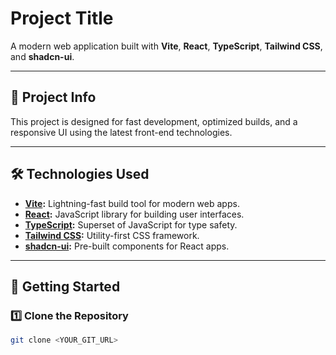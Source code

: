 # Project Title

A modern web application built with **Vite**, **React**, **TypeScript**, **Tailwind CSS**, and **shadcn-ui**.

---

## 🚀 Project Info

This project is designed for fast development, optimized builds, and a responsive UI using the latest front-end technologies.

---

## 🛠️ Technologies Used

- **[Vite](https://vitejs.dev/):** Lightning-fast build tool for modern web apps.
- **[React](https://react.dev/):** JavaScript library for building user interfaces.
- **[TypeScript](https://www.typescriptlang.org/):** Superset of JavaScript for type safety.
- **[Tailwind CSS](https://tailwindcss.com/):** Utility-first CSS framework.
- **[shadcn-ui](https://ui.shadcn.com/):** Pre-built components for React apps.

---

## 📂 Getting Started

### 1️⃣ Clone the Repository

```sh
git clone <YOUR_GIT_URL>

